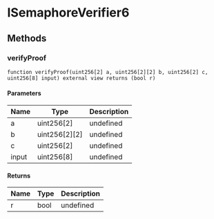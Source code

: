 # ISemaphoreVerifier6









## Methods

### verifyProof

```solidity
function verifyProof(uint256[2] a, uint256[2][2] b, uint256[2] c, uint256[8] input) external view returns (bool r)
```





#### Parameters

| Name | Type | Description |
|---|---|---|
| a | uint256[2] | undefined
| b | uint256[2][2] | undefined
| c | uint256[2] | undefined
| input | uint256[8] | undefined

#### Returns

| Name | Type | Description |
|---|---|---|
| r | bool | undefined




